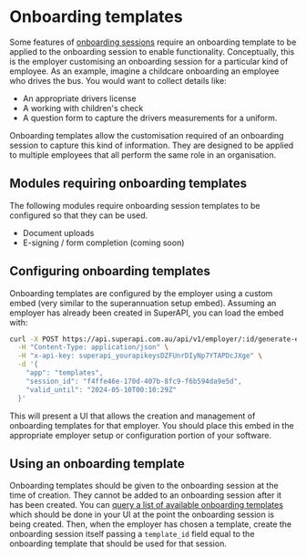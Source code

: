 # Onboarding templates

Some features of [onboarding sessions](/software_partners/how_to_guides/work_with_onboarding_sessions/index.html) require an onboarding template to be applied to the onboarding session to enable functionality. Conceptually, this is the employer customising an onboarding session for a particular kind of employee. As an example, imagine a childcare onboarding an employee who drives the bus. You would want to collect details like:

* An appropriate drivers license
* A working with children's check
* A question form to capture the drivers measurements for a uniform.

Onboarding templates allow the customisation required of an onboarding session to capture this kind of information. They are designed to be applied to multiple employees that all perform the same role in an organisation.

## Modules requiring onboarding templates

The following modules require onboarding session templates to be configured so that they can be used.

* Document uploads
* E-signing / form completion (coming soon)

## Configuring onboarding templates

Onboarding templates are configured by the employer using a custom embed (very similar to the superannuation setup embed). Assuming an employer has already been created in SuperAPI, you can load the embed with:

```bash
curl -X POST https://api.superapi.com.au/api/v1/employer/:id/generate-embed-url \
  -H "Content-Type: application/json" \
  -H "x-api-key: superapi_yourapikeysDZFUnrDIyNp7YTAPDcJXge" \
  -d '{
    "app": "templates",
    "session_id": "f4ffe46e-170d-407b-8fc9-f6b594da9e5d",
    "valid_until": "2024-05-10T00:10:29Z"
  }'
```

This will present a UI that allows the creation and management of onboarding templates for that employer. You should place this embed in the appropriate employer setup or configuration portion of your software.

## Using an onboarding template

Onboarding templates should be given to the onboarding session at the time of creation. They cannot be added to an onboarding session after it has been created. You can [query a list of available onboarding templates](https://swagger.superapi.com.au/#tag/employer_templates) which should be done in your UI at the point the onboarding session is being created. Then, when the employer has chosen a template, create the onboarding session itself passing a `template_id` field equal to the onboarding template that should be used for that session.